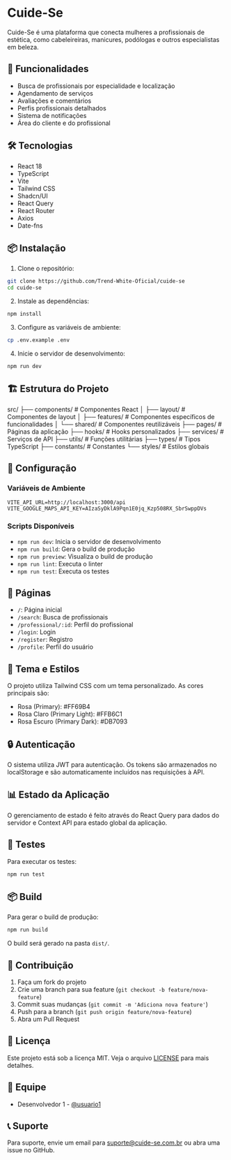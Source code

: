 # Cuide-Se

Cuide-Se é uma plataforma que conecta mulheres a profissionais de estética, como cabeleireiras, manicures, podólogas e outros especialistas em beleza.

## 🚀 Funcionalidades

- Busca de profissionais por especialidade e localização
- Agendamento de serviços
- Avaliações e comentários
- Perfis profissionais detalhados
- Sistema de notificações
- Área do cliente e do profissional

## 🛠️ Tecnologias

- React 18
- TypeScript
- Vite
- Tailwind CSS
- Shadcn/UI
- React Query
- React Router
- Axios
- Date-fns

## 📦 Instalação

1. Clone o repositório:
```bash
git clone https://github.com/Trend-White-Oficial/cuide-se
cd cuide-se
```

2. Instale as dependências:
```bash
npm install
```

3. Configure as variáveis de ambiente:
```bash
cp .env.example .env
```

4. Inicie o servidor de desenvolvimento:
```bash
npm run dev
```

## 🏗️ Estrutura do Projeto
src/
├── components/ # Componentes React
│ ├── layout/ # Componentes de layout
│ ├── features/ # Componentes específicos de funcionalidades
│ └── shared/ # Componentes reutilizáveis
├── pages/ # Páginas da aplicação
├── hooks/ # Hooks personalizados
├── services/ # Serviços de API
├── utils/ # Funções utilitárias
├── types/ # Tipos TypeScript
├── constants/ # Constantes
└── styles/ # Estilos globais


## 🔧 Configuração

### Variáveis de Ambiente

```env
VITE_API_URL=http://localhost:3000/api
VITE_GOOGLE_MAPS_API_KEY=AIzaSyDklA9Pqn1E0jq_Kzp508RX_SbrSwppDVs
```

### Scripts Disponíveis

- `npm run dev`: Inicia o servidor de desenvolvimento
- `npm run build`: Gera o build de produção
- `npm run preview`: Visualiza o build de produção
- `npm run lint`: Executa o linter
- `npm run test`: Executa os testes

## 📱 Páginas

- `/`: Página inicial
- `/search`: Busca de profissionais
- `/professional/:id`: Perfil do profissional
- `/login`: Login
- `/register`: Registro
- `/profile`: Perfil do usuário

## 🎨 Tema e Estilos

O projeto utiliza Tailwind CSS com um tema personalizado. As cores principais são:

- Rosa (Primary): #FF69B4
- Rosa Claro (Primary Light): #FFB6C1
- Rosa Escuro (Primary Dark): #DB7093

## 🔒 Autenticação

O sistema utiliza JWT para autenticação. Os tokens são armazenados no localStorage e são automaticamente incluídos nas requisições à API.

## 📊 Estado da Aplicação

O gerenciamento de estado é feito através do React Query para dados do servidor e Context API para estado global da aplicação.

## 🧪 Testes

Para executar os testes:

```bash
npm run test
```

## 📦 Build

Para gerar o build de produção:

```bash
npm run build
```

O build será gerado na pasta `dist/`.

## 🤝 Contribuição

1. Faça um fork do projeto
2. Crie uma branch para sua feature (`git checkout -b feature/nova-feature`)
3. Commit suas mudanças (`git commit -m 'Adiciona nova feature'`)
4. Push para a branch (`git push origin feature/nova-feature`)
5. Abra um Pull Request

## 📄 Licença

Este projeto está sob a licença MIT. Veja o arquivo [LICENSE](LICENSE) para mais detalhes.

## 👥 Equipe

- Desenvolvedor 1 - [@usuario1](https://github.com/Trend-White-Oficial)

## 📞 Suporte

Para suporte, envie um email para suporte@cuide-se.com.br ou abra uma issue no GitHub.